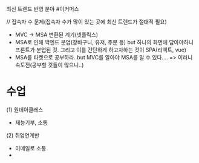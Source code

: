 최신 트렌드 반영 분야
#이커머스

// 접속자 수 문제(접속자 수가 많이 있는 곳에 최신 트렌드가 절대적 필요)
- MVC -> MSA 변환된 계기(넷플릭스)
- MSA로 인해 백엔드 분업(장바구니, 유저, 주문 등) but 하나의 화면에 담아야하니 프론트가 분업된 것. 그리고 이를 간단하게 하고자하는 것이 SPA(리액트, vue)
- MSA를 타켓으로 공부하라. but MVC를 알아야 MSA를 알 수 있다.... => 이러니 속도전(공부할 것들이 많으니..)


# 수업

(1) 원데이클래스
- 재능기부, 소통

(2) 취업연계반
- 이메일로 소통
- 